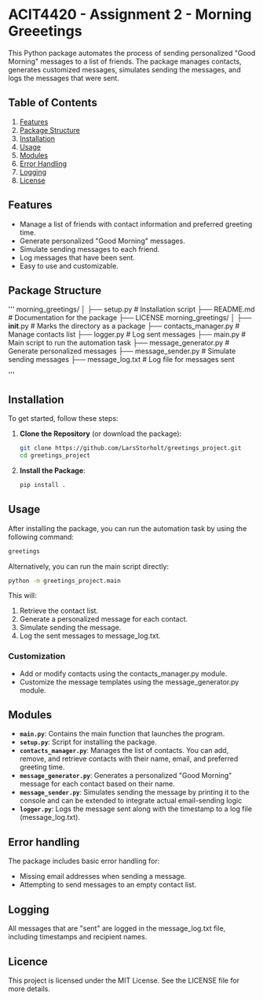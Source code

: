 
# ACIT4420 - Assignment 2 - Morning Greeetings 

This Python package automates the process of sending personalized "Good Morning" messages to a list of friends. The package manages contacts, generates customized messages, simulates sending the messages, and logs the messages that were sent.

## Table of Contents
1. [Features](#features)
2. [Package Structure](#package-structure)
3. [Installation](#installation)
4. [Usage](#usage)
5. [Modules](#modules)
6. [Error Handling](#error-handling)
7. [Logging](#logging)
8. [License](#license)


## Features
- Manage a list of friends with contact information and preferred greeting time.
- Generate personalized "Good Morning" messages.
- Simulate sending messages to each friend.
- Log messages that have been sent.
- Easy to use and customizable.

## Package Structure
'''
morning_greetings/
│
├── setup.py                    # Installation script
├── README.md                   # Documentation for the package
├── LICENSE
   morning_greetings/
   │
   ├── __init__.py              # Marks the directory as a package
   ├── contacts_manager.py      # Manage contacts list
   ├── logger.py                # Log sent messages
   ├── main.py                  # Main script to run the automation task
   ├── message_generator.py     # Generate personalized messages
   ├── message_sender.py        # Simulate sending messages
   ├── message_log.txt          # Log file for messages sent
 
'''

## Installation 

To get started, follow these steps:
1. **Clone the Repository** (or download the package): 
   ```bash
   git clone https://github.com/LarsStorholt/greetings_project.git 
   cd greetings_project 
   ``` 

2. **Install the Package**:
   ```bash
   pip install .
   ```

## Usage 
After installing the package, you can run the automation task by using the following command:
   ```bash
   greetings
   ```
Alternatively, you can run the main script directly:
   ```bash
   python -m greetings_project.main
   ```

This will:

1. Retrieve the contact list.
2. Generate a personalized message for each contact.
3. Simulate sending the message.
4. Log the sent messages to message_log.txt.

### Customization
* Add or modify contacts using the contacts_manager.py module.
* Customize the message templates using the message_generator.py module.

## Modules 
- **`main.py`**: Contains the main function that launches the program.
- **`setup.py`**: Script for installing the package.
- **`contacts_manager.py`**: Manages the list of contacts. You can add, remove, and retrieve contacts with their name, email, and preferred greeting time.
- **`message_generator.py`**: Generates a personalized "Good Morning" message for each contact based on their name.
- **`message_sender.py`**: Simulates sending the message by printing it to the console and can be extended to integrate actual email-sending logic
- **`logger.py`**: Logs the message sent along with the timestamp to a log file (message_log.txt).

## Error handling 
The package includes basic error handling for:

- Missing email addresses when sending a message.
- Attempting to send messages to an empty contact list.

## Logging 
All messages that are "sent" are logged in the message_log.txt file, including timestamps and recipient names.

## Licence
This project is licensed under the MIT License. See the LICENSE file for more details.
